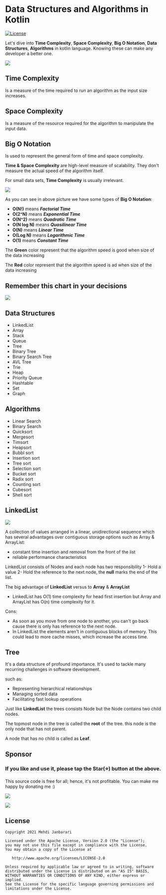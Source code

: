 # Data Structures and Algorithms in Kotlin
[![License](http://img.shields.io/badge/Language-Kotlin-purple.svg?style=flat)](https://github.com/janbarari/gradlebuildtimetracker)

Let's dive into **Time Complexity**, **Space Complexity**, **Big O Notation**, **Data Structures**, **Algorithms** in kotlin language. Knowing these can make any developer a better one.

![](image.png)

## Time Complexity
Is a measure of the time required to run an algorithm as the input size increases.

## Space Complexity
Is a measure of the resource required for the algorithm to manipulate the input data.

## Big O Notation
Is used to represent the general form of time and space complexity.

**Time & Space Complexity** are high-level measure of scalability. They don't measure the actual speed of the algorithm itself.

For small data sets, **Time Complexity** is usually irrelevant.

![](chart.png)

As you can see in above picture we have some types of **Big O Notation**:
- **O(N!)** means **_Factorial Time_**
- **O(2^N)** means **_Exponential Time_**
- **O(N^2)** means **_Quadratic Time_**
- **O(N log N)** means **_Quasilinear Time_**
- **O(N)** means **_Linear Time_**
- **O(Log N)** means **_Logarithmic Time_**
- **O(1)** means **_Constant Time_**

The **Green** color represent that the algorithm speed is good when size of the data increasing

The **Red** color represent that the algorithm speed is ad when size of the data increasing

## Remember this chart in your decisions

![](chart2.png)


## Data Structures
- LinkedList
- Array  
- Stack
- Queue
- Tree
- Binary Tree
- Binary Search Tree
- AVL Tree
- Trie
- Heap
- Priority Queue
- Hashtable
- Set
- Graph

## Algorithms
- Linear Search
- Binary Search
- Quicksort
- Mergesort
- Timsort
- Heapsort
- Bubbl sort
- Insertion sort
- Tree sort
- Selection sort
- Bucket sort
- Radix sort
- Counting sort
- Cubesort
- Shell sort

## LinkedList
![](linkedlist.jpeg)

A collection of values arranged in a linear, unidirectional sequence which has several advantages over contiguous storage
options such as Array & ArrayList:
- constant time insertion and removal from the front of the list
- reliable performance characteristics

LinkedList consists of Nodes and each node has two responsibility
1- Hold a value
2- Hold the reference to the next node, the **null** marks the end of the list.

The big advantage of **LinkedList** versus to **Array** & **ArrayList**
- LinkedList has O(1) time complexity for head first insertion but Array and ArrayList has O(n) time complexity
for it.
  
Cons:
- As soon as you move from one node to another, you can't go back cause there is only has reference to the next node.
- In LinkedList the elements aren't in contiguous blocks of memory. This could lead to more cache misses, which increase the access time.
## Tree
It's a data structure of profound importance. It's used to tackle many recurring challenges in software development. 

such as: 
 - Representing hierarchical relationships 
 - Managing sorted data
 - Facilitating fast lookup operations

Just like **LinkedList** the trees consists Node but the Node contains two child nodes.

The topmost node in the tree is called the **root** of the tree. this node is the only node that has not parent.

A node that has no child is called as **Leaf**.

## Sponsor
### If you like and use it, please tap the Star(⭐️) button at the above.
This source code is free for all; hence, it's not profitable. You can make me happy by donating me :)

[![](https://img.shields.io/badge/Dogecoin-Click%20to%20see%20the%20address%20or%20scan%20the%20QR%20code-yellow.svg?style=flat)](https://blockchair.com/dogecoin/address/DB87foUxetrQRpAbWkrhexZeVtnzwyqhSL)

[![](https://img.shields.io/badge/Bitcoin-Click%20to%20see%20the%20address%20or%20scan%20the%20QR%20code-orange.svg?style=flat)](https://blockchair.com/bitcoin/address/bc1qj30t3hmw0gat3vmwye972ce4sfrc5r5mz0ctr6)

## License

    Copyright 2021 Mehdi Janbarari

    Licensed under the Apache License, Version 2.0 (the "License");
    you may not use this file except in compliance with the License.
    You may obtain a copy of the License at

       http://www.apache.org/licenses/LICENSE-2.0

    Unless required by applicable law or agreed to in writing, software
    distributed under the License is distributed on an "AS IS" BASIS,
    WITHOUT WARRANTIES OR CONDITIONS OF ANY KIND, either express or implied.
    See the License for the specific language governing permissions and
    limitations under the License.
